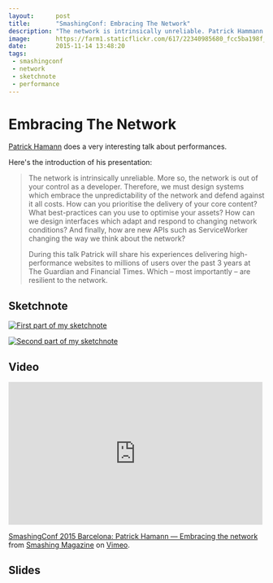 ```yaml
---
layout:      post
title:       "SmashingConf: Embracing The Network"
description: "The network is intrinsically unreliable. Patrick Hammann tell us how to work with it."
image:       https://farm1.staticflickr.com/617/22340985680_fcc5ba198f_b.jpg
date:        2015-11-14 13:48:20
tags:
 - smashingconf
 - network
 - sketchnote
 - performance
---
```


# Embracing The Network

[Patrick Hamann](https://twitter.com/patrickhamann) does a very interesting talk about performances.

Here's the introduction of his presentation:

> The network is intrinsically unreliable. More so, the network is out of your control as a developer. Therefore, we must design systems which embrace the unpredictability of the network and defend against it all costs. How can you prioritise the delivery of your core content? What best-practices can you use to optimise your assets? How can we design interfaces which adapt and respond to changing network conditions? And finally, how are new APIs such as ServiceWorker changing the way we think about the network?
>
> During this talk Patrick will share his experiences delivering high-performance websites to millions of users over the past 3 years at The Guardian and Financial Times. Which – most importantly – are resilient to the network.

## Sketchnote

[![First part of my sketchnote](https://farm6.staticflickr.com/5804/22589339438_8dced41918_b.jpg)](https://flic.kr/p/Aq9gBC)

[![Second part of my sketchnote](https://farm6.staticflickr.com/5775/22994223162_144e226cde_b.jpg)](https://flic.kr/p/B2Vpru)


## Video

<iframe src="https://player.vimeo.com/video/145328373?title=0&byline=0&portrait=0" width="500" height="281" frameborder="0" webkitallowfullscreen mozallowfullscreen allowfullscreen></iframe> <p><a href="https://vimeo.com/145328373">SmashingConf 2015 Barcelona: Patrick Hamann &mdash; Embracing the network</a> from <a href="https://vimeo.com/smashingmagazine">Smashing Magazine</a> on <a href="https://vimeo.com">Vimeo</a>.</p>

## Slides

<script async class="speakerdeck-embed" data-id="759796a11ad842348de4c71cbfd063d6" data-ratio="1.77777777777778" src="//speakerdeck.com/assets/embed.js"></script>
